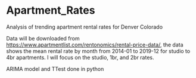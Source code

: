 # Apartment_Rates
Analysis of trending apartment rental rates for Denver Colorado

Data will be downloaded from https://www.apartmentlist.com/rentonomics/rental-price-data/, the data shows the mean rental rate by month from 2014-01 to 2019-12 for studio to 4br apartments. I will focus on the studio, 1br, and 2br rates.

ARIMA model and TTest done in python
